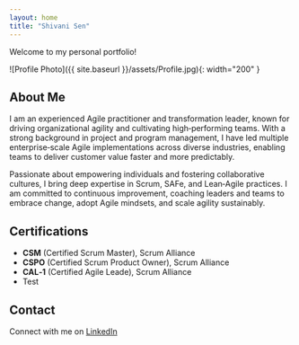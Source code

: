 ```yaml
---
layout: home
title: "Shivani Sen"
---
```


Welcome to my personal portfolio!

![Profile Photo]({{ site.baseurl }}/assets/Profile.jpg){: width="200" }
## About Me

I am an experienced Agile practitioner and transformation leader, known for driving organizational agility and cultivating high‑performing teams. With a strong background in project and program management, I have led multiple enterprise‑scale Agile implementations across diverse industries, enabling teams to deliver customer value faster and more predictably.

Passionate about empowering individuals and fostering collaborative cultures, I bring deep expertise in Scrum, SAFe, and Lean‑Agile practices. I am committed to continuous improvement, coaching leaders and teams to embrace change, adopt Agile mindsets, and scale agility sustainably.

## Certifications

- **CSM** (Certified Scrum Master), Scrum Alliance  
- **CSPO** (Certified Scrum Product Owner), Scrum Alliance  
- **CAL‑1** (Certified Agile Leade), Scrum Alliance
- Test

## Contact

Connect with me on [LinkedIn](https://www.linkedin.com/in/shivanisen12/)
